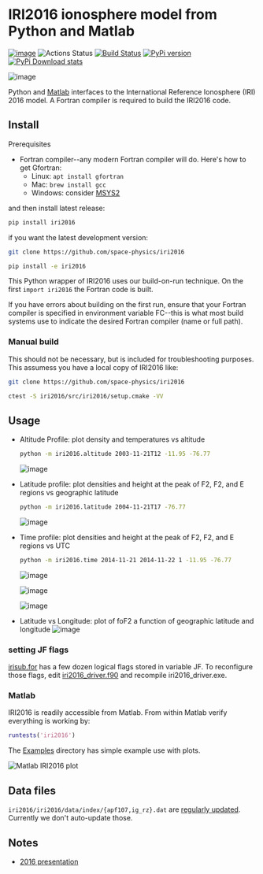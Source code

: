 # IRI2016 ionosphere model from Python and Matlab

[![image](https://zenodo.org/badge/DOI/10.5281/zenodo.240895.svg)](https://doi.org/10.5281/zenodo.240895)
![Actions Status](https://github.com/space-physics/iri2016/workflows/ci/badge.svg)
[![Build Status](https://travis-ci.com/space-physics/iri2016.svg?branch=master)](https://travis-ci.com/space-physics/iri2016)
[![PyPi version](https://img.shields.io/pypi/pyversions/iri2016.svg)](https://pypi.python.org/pypi/iri2016)
[![PyPi Download stats](https://static.pepy.tech/badge/iri2016)](https://pepy.tech/project/iri2016)


![image](./figures/iri2DExample02.gif)

Python and [Matlab](#matlab) interfaces to the International Reference Ionosphere (IRI) 2016 model.
A Fortran compiler is required to build the IRI2016 code.

## Install

Prerequisites

* Fortran compiler--any modern Fortran compiler will do. Here's how to get Gfortran:
  * Linux: `apt install gfortran`
  * Mac: `brew install gcc`
  * Windows: consider [MSYS2](https://www.scivision.dev/install-msys2-windows/)

and then install latest release:

```sh
pip install iri2016
```

if you want the latest development version:

```sh
git clone https://github.com/space-physics/iri2016

pip install -e iri2016
```

This Python wrapper of IRI2016 uses our build-on-run technique.
On the first `import iri2016` the Fortran code is built.

If you have errors about building on the first run, ensure that your Fortran compiler is specified in environment variable FC--this is what most build systems use to indicate the desired Fortran compiler (name or full path).

### Manual build

This should not be necessary, but is included for troubleshooting purposes.
This assumess you have a local copy of IRI2016 like:

```sh
git clone https://github.com/space-physics/iri2016

ctest -S iri2016/src/iri2016/setup.cmake -VV
```

## Usage

* Altitude Profile: plot density and temperatures vs altitude

  ```sh
  python -m iri2016.altitude 2003-11-21T12 -11.95 -76.77
  ```

  ![image](./figures/iri1DExample01.png)
* Latitude profile: plot densities and height at the peak of F2, F2, and E regions vs geographic latitude

  ```sh
  python -m iri2016.latitude 2004-11-21T17 -76.77
  ```

  ![image](./figures/iri1DExample02.png)
* Time profile: plot densities and height at the peak of F2, F2, and E regions vs UTC

  ```sh
  python -m iri2016.time 2014-11-21 2014-11-22 1 -11.95 -76.77
  ```

  ![image](./figures/plasma.png)

  ![image](./figures/tec.png)

  ![image](./figures/iri2DExample01.png)
* Latitude vs Longitude: plot of foF2 a function of geographic latitude and longitude
  ![image](./figures/iri2DExample02.png)

### setting JF flags

[irisub.for](./iri2016/src/irisub.for) has a few dozen logical flags stored in variable JF. To reconfigure those flags, edit [iri2016_driver.f90](./iri2016/src/iri2016_driver.f90) and recompile iri2016_driver.exe.

### Matlab

IRI2016 is readily accessible from Matlab.
From within Matlab verify everything is working by:

```matlab
runtests('iri2016')
```

The [Examples](./Examples) directory has simple example use with plots.

![Matlab IRI2016 plot](./figures/matlab.png)

## Data files

`iri2016/iri2016/data/index/{apf107,ig_rz}.dat` are
[regularly updated](http://irimodel.org/indices/).
Currently we don't auto-update those.

## Notes

* [2016 presentation](https://doi.org/10.5281/zenodo.1493021)
